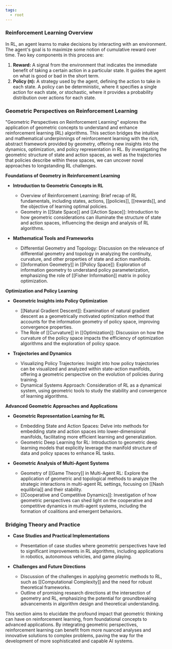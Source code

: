 ```yaml
---
tags:
  - root
---
```


### Reinforcement Learning Overview

In RL, an agent learns to make decisions by interacting with an environment. The agent's goal is to maximize some notion of cumulative reward over time. Two key components in this process are:

1. **Reward:** A signal from the environment that indicates the immediate benefit of taking a certain action in a particular state. It guides the agent on what is good or bad in the short term.
2. **Policy (π):** A strategy used by the agent, defining the action to take in each state. A policy can be deterministic, where it specifies a single action for each state, or stochastic, where it provides a probability distribution over actions for each state.

### Geometric Perspectives on Reinforcement Learning

"Geometric Perspectives on Reinforcement Learning" explores the application of geometric concepts to understand and enhance reinforcement learning (RL) algorithms. This section bridges the intuitive and mathematical underpinnings of reinforcement learning with the rich, abstract framework provided by geometry, offering new insights into the dynamics, optimization, and policy representation in RL. By investigating the geometric structure of state and action spaces, as well as the trajectories that policies describe within these spaces, we can uncover novel approaches to longstanding RL challenges.

**Foundations of Geometry in Reinforcement Learning**

- **Introduction to Geometric Concepts in RL**
  - Overview of Reinforcement Learning: Brief recap of RL fundamentals, including states, actions, [[policies]], [[rewards]], and the objective of learning optimal policies.
  - Geometry in [[State Space]] and [[Action Space]]: Introduction to how geometric considerations can illuminate the structure of state and action spaces, influencing the design and analysis of RL algorithms.

- **Mathematical Tools and Frameworks**
  - Differential Geometry and Topology: Discussion on the relevance of differential geometry and topology in analyzing the continuity, curvature, and other properties of state and action manifolds.
  - [[Information Geometry]] in [[Policy Space]]: Exploration of information geometry to understand policy parameterization, emphasizing the role of [[Fisher Information]] matrix in policy optimization.

**Optimization and Policy Learning**

- **Geometric Insights into Policy Optimization**
  - [[Natural Gradient Descent]]: Examination of natural gradient descent as a geometrically motivated optimization method that accounts for the information geometry of policy space, improving convergence properties.
  - The Role of [[Curvature]] in [[Optimization]]: Discussion on how the curvature of the policy space impacts the efficiency of optimization algorithms and the exploration of policy space.

- **Trajectories and Dynamics**
  - Visualizing Policy Trajectories: Insight into how policy trajectories can be visualized and analyzed within state-action manifolds, offering a geometric perspective on the evolution of policies during training.
  - Dynamical Systems Approach: Consideration of RL as a dynamical system, using geometric tools to study the stability and convergence of learning algorithms.

**Advanced Geometric Approaches and Applications**

- **Geometric Representation Learning for RL**
  - Embedding State and Action Spaces: Delve into methods for embedding state and action spaces into lower-dimensional manifolds, facilitating more efficient learning and generalization.
  - Geometric Deep Learning for RL: Introduction to geometric deep learning models that explicitly leverage the manifold structure of data and policy spaces to enhance RL tasks.

- **Geometric Analysis of Multi-Agent Systems**
  - Geometry of [[Game Theory]] in Multi-Agent RL: Explore the application of geometric and topological methods to analyze the strategic interactions in multi-agent RL settings, focusing on [[Nash equilibria]] and their stability.
  - [[Cooperative and Competitive Dynamics]]: Investigation of how geometric perspectives can shed light on the cooperative and competitive dynamics in multi-agent systems, including the formation of coalitions and emergent behaviors.

### Bridging Theory and Practice

- **Case Studies and Practical Implementations**
  - Presentation of case studies where geometric perspectives have led to significant improvements in RL algorithms, including applications in robotics, autonomous vehicles, and game playing.
  
- **Challenges and Future Directions**
  - Discussion of the challenges in applying geometric methods to RL, such as [[Computational Complexity]] and the need for robust theoretical frameworks.
  - Outline of promising research directions at the intersection of geometry and RL, emphasizing the potential for groundbreaking advancements in algorithm design and theoretical understanding.

This section aims to elucidate the profound impact that geometric thinking can have on reinforcement learning, from foundational concepts to advanced applications. By integrating geometric perspectives, reinforcement learning can benefit from more nuanced analyses and innovative solutions to complex problems, paving the way for the development of more sophisticated and capable AI systems.